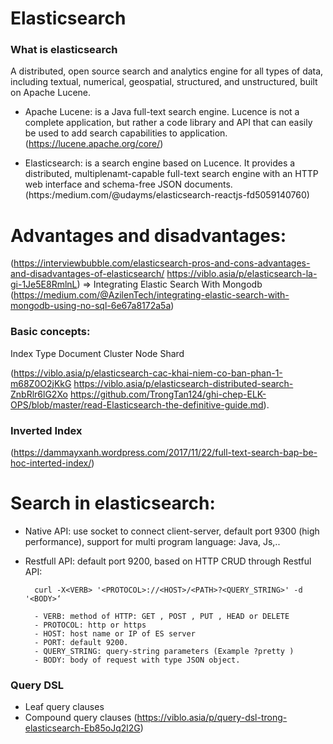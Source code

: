 # Elasticsearch

### What is elasticsearch
A distributed, open source search and analytics engine for all types of data, including textual, numerical, geospatial, structured, and unstructured, built on Apache Lucene.

- Apache Lucene: is a Java full-text search engine. Lucence is not a complete application, but rather a code library and API that can easily be used  to add search capabilities to application.
(https://lucene.apache.org/core/)
 
- Elasticsearch: 
is a search engine based on Lucence. It provides a distributed, multiplenamt-capable full-text search engine with an HTTP web interface and schema-free JSON documents.
(https:/medium.com/@udayms/elasticsearch-reactjs-fd5059140760)
# Advantages and disadvantages: 
(https://interviewbubble.com/elasticsearch-pros-and-cons-advantages-and-disadvantages-of-elasticsearch/
	https://viblo.asia/p/elasticsearch-la-gi-1Je5E8RmlnL)
 => Integrating Elastic Search With Mongodb
 (https://medium.com/@AzilenTech/integrating-elastic-search-with-mongodb-using-no-sql-6e67a8172a5a)
 
### Basic concepts:
Index
Type
Document
Cluster
Node
Shard

(https://viblo.asia/p/elasticsearch-cac-khai-niem-co-ban-phan-1-m68Z0O2jKkG
https://viblo.asia/p/elasticsearch-distributed-search-ZnbRlr6lG2Xo
https://github.com/TrongTan124/ghi-chep-ELK-OPS/blob/master/read-Elasticsearch-the-definitive-guide.md).
		
### Inverted Index
(https://dammayxanh.wordpress.com/2017/11/22/full-text-search-bap-be-hoc-interted-index/)

# Search in elasticsearch:
- Native API: use socket to connect client-server, default port 9300 (high performance), support for multi program language: Java, Js,..
- Restfull API: default port 9200, based on HTTP
	CRUD through Restful API: 
	
		curl -X<VERB> '<PROTOCOL>://<HOST>/<PATH>?<QUERY_STRING>' -d '<BODY>‘
	
		- VERB: method of HTTP: GET , POST , PUT , HEAD or DELETE 
		- PROTOCOL: http or https
		- HOST: host name or IP of ES server
		- PORT: default 9200.
		- QUERY_STRING: query-string parameters (Example ?pretty )
		- BODY: body of request with type JSON object.
	
### Query DSL
- Leaf query clauses
- Compound query clauses
(https://viblo.asia/p/query-dsl-trong-elasticsearch-Eb85oJq2l2G)


